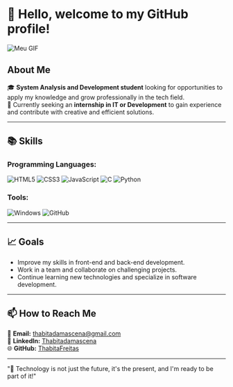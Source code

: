 # 💖 Hello, welcome to my GitHub profile!
![Meu GIF](https://private-user-images.githubusercontent.com/181907028/394924478-a5654eb5-a59f-4452-ba45-76414f02f1b2.gif?jwt=eyJhbGciOiJIUzI1NiIsInR5cCI6IkpXVCJ9.eyJpc3MiOiJnaXRodWIuY29tIiwiYXVkIjoicmF3LmdpdGh1YnVzZXJjb250ZW50LmNvbSIsImtleSI6ImtleTUiLCJleHAiOjE3MzM5NTM0MTUsIm5iZiI6MTczMzk1MzExNSwicGF0aCI6Ii8xODE5MDcwMjgvMzk0OTI0NDc4LWE1NjU0ZWI1LWE1OWYtNDQ1Mi1iYTQ1LTc2NDE0ZjAyZjFiMi5naWY_WC1BbXotQWxnb3JpdGhtPUFXUzQtSE1BQy1TSEEyNTYmWC1BbXotQ3JlZGVudGlhbD1BS0lBVkNPRFlMU0E1M1BRSzRaQSUyRjIwMjQxMjExJTJGdXMtZWFzdC0xJTJGczMlMkZhd3M0X3JlcXVlc3QmWC1BbXotRGF0ZT0yMDI0MTIxMVQyMTM4MzVaJlgtQW16LUV4cGlyZXM9MzAwJlgtQW16LVNpZ25hdHVyZT02MGFmMDhmZWI4ZTgxMWM4ZWY0NDhmNWMxMWY2NmM0NjFiMTdkY2QyZTRiZTdiNTYxNmUzMzRkOTk3YmExNzA2JlgtQW16LVNpZ25lZEhlYWRlcnM9aG9zdCJ9.dQYR1aBXOd8CvQWWArIlKZ18d0VrlkhKgThE9Qr5ilM) 

## About Me  
🎓 **System Analysis and Development student** looking for opportunities to apply my knowledge and grow professionally in the tech field.  
💼 Currently seeking an **internship in IT or Development** to gain experience and contribute with creative and efficient solutions.

---

## 📚 Skills  

### Programming Languages:
![HTML5](https://img.shields.io/badge/HTML5-E34F26?style=for-the-badge&logo=html5&logoColor=white)
![CSS3](https://img.shields.io/badge/CSS3-1572B6?style=for-the-badge&logo=css3&logoColor=white)
![JavaScript](https://img.shields.io/badge/JavaScript-F7DF1E?style=for-the-badge&logo=javascript&logoColor=black)
![C](https://img.shields.io/badge/C-A8B9CC?style=for-the-badge&logo=c&logoColor=white)
![Python](https://img.shields.io/badge/Python-3776AB?style=for-the-badge&logo=python&logoColor=white)

### Tools:
![Windows](https://img.shields.io/badge/Windows-0078D6?style=for-the-badge&logo=windows&logoColor=white)
![GitHub](https://img.shields.io/badge/GitHub-181717?style=for-the-badge&logo=github&logoColor=white)

---

## 📈 Goals  
- Improve my skills in front-end and back-end development.  
- Work in a team and collaborate on challenging projects.  
- Continue learning new technologies and specialize in software development.

---

## 📫 How to Reach Me  
📧 **Email:** [thabitadamascena@gmail.com](mailto:thabitadamascena@gmail.com)  
🔗 **LinkedIn:** [Thabitadamascena](https://linkedin.com/in/thabitadamascena)  
🌐 **GitHub:** [ThabitaFreitas](https://github.com/ThabitaFreitas)

---

"🎯 Technology is not just the future, it's the present, and I'm ready to be part of it!"
